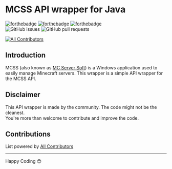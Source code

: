 # MCSS API wrapper for Java

[![forthebadge](https://forthebadge.com/images/badges/fuck-it-ship-it.svg)](https://forthebadge.com) [![forthebadge](https://forthebadge.com/images/badges/made-with-java.svg)](https://forthebadge.com)  [![forthebadge](https://forthebadge.com/images/badges/uses-badges.svg)](https://forthebadge.com)  
![GitHub issues](https://img.shields.io/github/issues/Les-Projects/mcss-api-java?style=for-the-badge)  ![GitHub pull requests](https://img.shields.io/github/issues-pr/Les-Projects/mcss-api-java?label=Pull%20Requests&style=for-the-badge)
<!-- ALL-CONTRIBUTORS-BADGE:START - Do not remove or modify this section -->
[![All Contributors](https://img.shields.io/badge/all_contributors-13-orange.svg?style=flat-square)](#contributors)
<!-- ALL-CONTRIBUTORS-BADGE:END -->

## Introduction
MCSS (also known as [MC Server Soft](https://mcserversoft.com/)) is a Windows application used to easily manage Minecraft servers.
This wrapper is a simple API wrapper for the MCSS API.

## Disclaimer
This API wrapper is made by the community. The code might not be the cleanest.  
You're more than welcome to contribute and improve the code.

## Contributions
<!-- ALL-CONTRIBUTORS-LIST:START - Do not remove or modify this section -->
<!-- prettier-ignore-start -->
<!-- markdownlint-disable -->

<!-- markdownlint-restore -->
<!-- prettier-ignore-end -->

<!-- ALL-CONTRIBUTORS-LIST:END -->
List powered  by [All Contributors](https://allcontributors.org/) 

___
Happy Coding 😊
